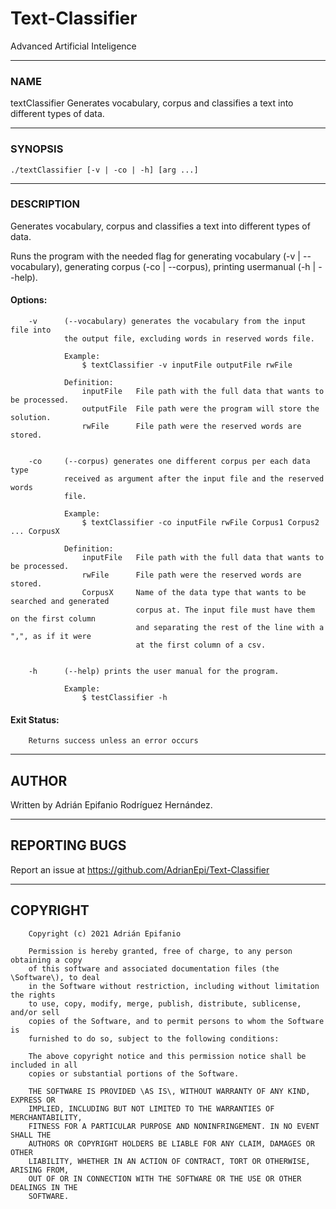 # Text-Classifier
Advanced Artificial Inteligence

---
### NAME  

textClassifier  Generates vocabulary, corpus and classifies a text into different types of data.  

---
### SYNOPSIS  

```shell
./textClassifier [-v | -co | -h] [arg ...]  
```

---
### DESCRIPTION  

Generates vocabulary, corpus and classifies a text into different types of data.  

Runs the program with the needed flag for generating vocabulary (-v | --vocabulary), generating  corpus (-co | --corpus), printing usermanual (-h | --help).  

####	Options:  

        -v      (--vocabulary) generates the vocabulary from the input file into
                the output file, excluding words in reserved words file.

                Example: 
                    $ textClassifier -v inputFile outputFile rwFile

                Definition:
                    inputFile   File path with the full data that wants to be processed.
                    outputFile  File path were the program will store the solution.
                    rwFile      File path were the reserved words are stored.


        -co     (--corpus) generates one different corpus per each data type 
                received as argument after the input file and the reserved words 
                file.  

                Example:
                    $ textClassifier -co inputFile rwFile Corpus1 Corpus2 ... CorpusX

                Definition:
                    inputFile   File path with the full data that wants to be processed.
                    rwFile      File path were the reserved words are stored.
                    CorpusX     Name of the data type that wants to be searched and generated
                                corpus at. The input file must have them on the first column
                                and separating the rest of the line with a ",", as if it were
                                at the first column of a csv.


        -h      (--help) prints the user manual for the program.

                Example:
                    $ testClassifier -h


#### Exit Status:  
        Returns success unless an error occurs  

---
## AUTHOR  
Written by Adrián Epifanio Rodríguez Hernández.  

---
## REPORTING BUGS  

Report an issue at <https://github.com/AdrianEpi/Text-Classifier>  

---
## COPYRIGHT  
```
    Copyright (c) 2021 Adrián Epifanio  

    Permission is hereby granted, free of charge, to any person obtaining a copy  
    of this software and associated documentation files (the \Software\), to deal  
    in the Software without restriction, including without limitation the rights  
    to use, copy, modify, merge, publish, distribute, sublicense, and/or sell  
    copies of the Software, and to permit persons to whom the Software is  
    furnished to do so, subject to the following conditions:  

    The above copyright notice and this permission notice shall be included in all  
    copies or substantial portions of the Software.  

    THE SOFTWARE IS PROVIDED \AS IS\, WITHOUT WARRANTY OF ANY KIND, EXPRESS OR  
    IMPLIED, INCLUDING BUT NOT LIMITED TO THE WARRANTIES OF MERCHANTABILITY,  
    FITNESS FOR A PARTICULAR PURPOSE AND NONINFRINGEMENT. IN NO EVENT SHALL THE  
    AUTHORS OR COPYRIGHT HOLDERS BE LIABLE FOR ANY CLAIM, DAMAGES OR OTHER  
    LIABILITY, WHETHER IN AN ACTION OF CONTRACT, TORT OR OTHERWISE, ARISING FROM,  
    OUT OF OR IN CONNECTION WITH THE SOFTWARE OR THE USE OR OTHER DEALINGS IN THE  
    SOFTWARE.  
```  

